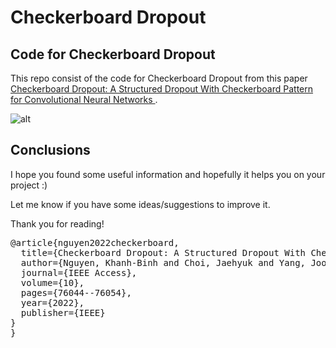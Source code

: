 # Checkerboard Dropout
## Code for Checkerboard Dropout

This repo consist of the code for Checkerboard Dropout from this paper \
[Checkerboard Dropout: A Structured Dropout With Checkerboard Pattern for Convolutional Neural Networks
](https://ieeexplore.ieee.org/document/9828384).

![alt](https://ieeexplore.ieee.org/ielx7/6287639/9668973/9828384/graphical_abstract/access-gagraphic-3190643.jpg)
## Conclusions
I hope you found some useful information and hopefully it helps you on your project :)

Let me know if you have some ideas/suggestions to improve it.

Thank you for reading!

<pre>
@article{nguyen2022checkerboard,
  title={Checkerboard Dropout: A Structured Dropout With Checkerboard Pattern for Convolutional Neural Networks},
  author={Nguyen, Khanh-Binh and Choi, Jaehyuk and Yang, Joon-Sung},
  journal={IEEE Access},
  volume={10},
  pages={76044--76054},
  year={2022},
  publisher={IEEE}
}
}</pre>
